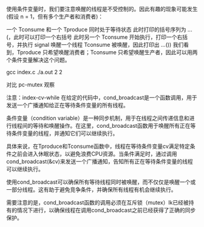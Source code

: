 使用条件变量时，我们要注意唤醒的线程是不受控制的。因此有趣的现象可能发生 (假设 n = 1，但有多个生产者和消费者)：

一个 Tconsume 和一个 Tproduce 同时处于等待状态
此时打印的括号序列为 ...(，此时可以打印一个右括号
此时另一个 Tconsume 开始执行，打印一个右括号，并执行 signal 唤醒一个线程
Tconsume 被唤醒，因此打印出 ...())
我们看到，Tproduce 只希望唤醒消费者；Tconsume 只希望唤醒生产者，因此可以用两个条件变量解决这个问题。

gcc index.c
./a.out 2 2

对比 pc-mutex 观察

注意：index-cv-while
在给定的代码中，cond_broadcast是一个函数调用，用于发送一个广播通知给正在等待条件变量的所有线程。

条件变量（condition variable）是一种同步机制，用于在线程之间传递信息和进行线程间的等待和唤醒操作。在这里，cond_broadcast函数用于唤醒所有正在等待条件变量的线程，并通知它们可以继续执行。

具体来说，在Tproduce和Tconsume函数中，线程在等待条件变量cv满足特定条件之前会进入休眠状态，以避免浪费CPU资源。当条件满足时，通过调用cond_broadcast(&cv)来发送一个广播通知，告知所有正在等待条件变量的线程可以继续执行。

使用cond_broadcast可以确保所有等待线程同时被唤醒，而不仅仅是唤醒一个或一部分线程。这有助于避免竞争条件，并确保所有线程有机会继续执行。

需要注意的是，cond_broadcast函数的调用必须在互斥锁（mutex）lk已经被持有的情况下进行，以确保线程在调用cond_broadcast之前已经获得了正确的同步保护。
